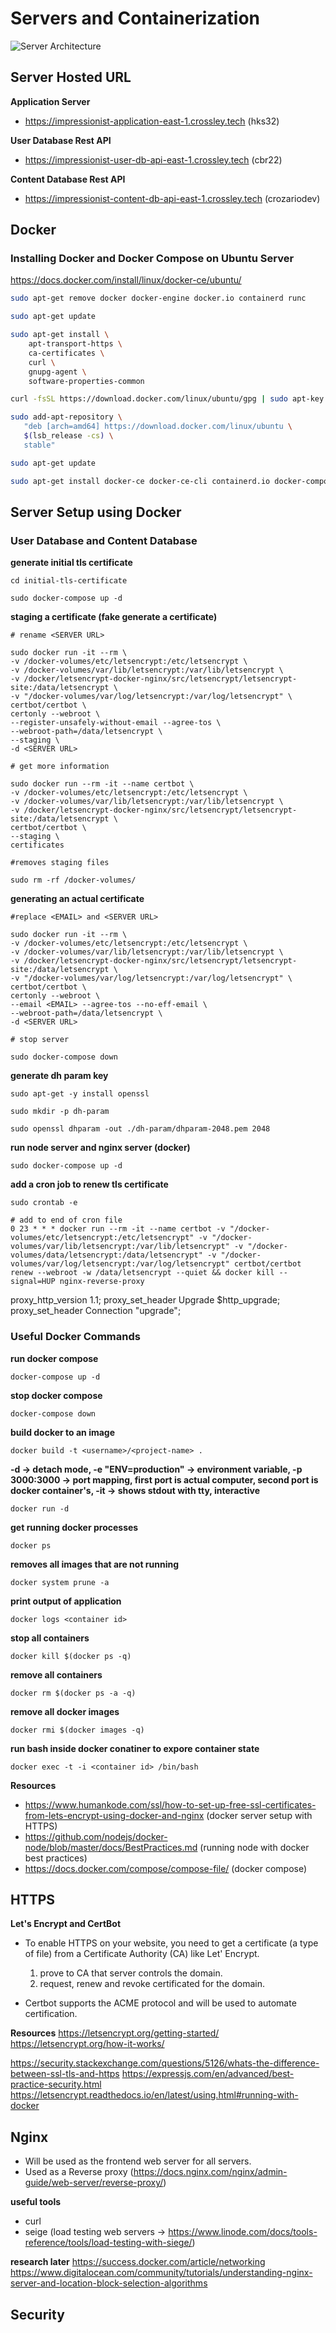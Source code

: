 # Servers and Containerization

![Server Architecture](images/server-architecture-diagram.png)

## Server Hosted URL

**Application Server**

* https://impressionist-application-east-1.crossley.tech (hks32)

**User Database Rest API**
* https://impressionist-user-db-api-east-1.crossley.tech (cbr22)

**Content Database Rest API**
* https://impressionist-content-db-api-east-1.crossley.tech (crozariodev)

## Docker 

### Installing Docker and Docker Compose on Ubuntu Server
https://docs.docker.com/install/linux/docker-ce/ubuntu/

```bash
sudo apt-get remove docker docker-engine docker.io containerd runc

sudo apt-get update

sudo apt-get install \
    apt-transport-https \
    ca-certificates \
    curl \
    gnupg-agent \
    software-properties-common

curl -fsSL https://download.docker.com/linux/ubuntu/gpg | sudo apt-key add -

sudo add-apt-repository \
   "deb [arch=amd64] https://download.docker.com/linux/ubuntu \
   $(lsb_release -cs) \
   stable"

sudo apt-get update

sudo apt-get install docker-ce docker-ce-cli containerd.io docker-compose

```

## Server Setup using Docker 

### User Database and Content Database

**generate initial tls certificate**

```
cd initial-tls-certificate

sudo docker-compose up -d

```

**staging a certificate (fake generate a certificate)**

```
# rename <SERVER URL>

sudo docker run -it --rm \
-v /docker-volumes/etc/letsencrypt:/etc/letsencrypt \
-v /docker-volumes/var/lib/letsencrypt:/var/lib/letsencrypt \
-v /docker/letsencrypt-docker-nginx/src/letsencrypt/letsencrypt-site:/data/letsencrypt \
-v "/docker-volumes/var/log/letsencrypt:/var/log/letsencrypt" \
certbot/certbot \
certonly --webroot \
--register-unsafely-without-email --agree-tos \
--webroot-path=/data/letsencrypt \
--staging \
-d <SERVER URL>

# get more information

sudo docker run --rm -it --name certbot \
-v /docker-volumes/etc/letsencrypt:/etc/letsencrypt \
-v /docker-volumes/var/lib/letsencrypt:/var/lib/letsencrypt \
-v /docker/letsencrypt-docker-nginx/src/letsencrypt/letsencrypt-site:/data/letsencrypt \
certbot/certbot \
--staging \
certificates

#removes staging files

sudo rm -rf /docker-volumes/
```


**generating an actual certificate**
```
#replace <EMAIL> and <SERVER URL>

sudo docker run -it --rm \
-v /docker-volumes/etc/letsencrypt:/etc/letsencrypt \
-v /docker-volumes/var/lib/letsencrypt:/var/lib/letsencrypt \
-v /docker/letsencrypt-docker-nginx/src/letsencrypt/letsencrypt-site:/data/letsencrypt \
-v "/docker-volumes/var/log/letsencrypt:/var/log/letsencrypt" \
certbot/certbot \
certonly --webroot \
--email <EMAIL> --agree-tos --no-eff-email \
--webroot-path=/data/letsencrypt \
-d <SERVER URL>

# stop server 

sudo docker-compose down
```

**generate dh param key**

```
sudo apt-get -y install openssl

sudo mkdir -p dh-param

sudo openssl dhparam -out ./dh-param/dhparam-2048.pem 2048
```

**run node server and nginx server (docker)**

```
sudo docker-compose up -d
```

**add a cron job to renew tls certificate**
```
sudo crontab -e

# add to end of cron file
0 23 * * * docker run --rm -it --name certbot -v "/docker-volumes/etc/letsencrypt:/etc/letsencrypt" -v "/docker-volumes/var/lib/letsencrypt:/var/lib/letsencrypt" -v "/docker-volumes/data/letsencrypt:/data/letsencrypt" -v "/docker-volumes/var/log/letsencrypt:/var/log/letsencrypt" certbot/certbot renew --webroot -w /data/letsencrypt --quiet && docker kill --signal=HUP nginx-reverse-proxy
```



proxy_http_version 1.1;
proxy_set_header Upgrade $http_upgrade;
proxy_set_header Connection "upgrade";


### Useful Docker Commands

**run docker compose**
```
docker-compose up -d
```

**stop docker compose**
```
docker-compose down
```

**build docker to an image**
```
docker build -t <username>/<project-name> . 
``` 

**-d -> detach mode, -e "ENV=production" -> environment variable, -p 3000:3000 -> port mapping, first port is actual computer, second port is docker container's, -it -> shows stdout with tty, interactive**
```
docker run -d
``` 

**get running docker processes**
```
docker ps 
``` 

**removes all images that are not running**
```
docker system prune -a
``` 

**print output of application**
```
docker logs <container id>
``` 

**stop all containers**
```
docker kill $(docker ps -q)
```

**remove all containers**
```
docker rm $(docker ps -a -q)
``` 

**remove all docker images**
```
docker rmi $(docker images -q) 
``` 

**run bash inside docker conatiner to expore container state**
```
docker exec -t -i <container id> /bin/bash
``` 

**Resources**

- https://www.humankode.com/ssl/how-to-set-up-free-ssl-certificates-from-lets-encrypt-using-docker-and-nginx (docker server setup with HTTPS)
- https://github.com/nodejs/docker-node/blob/master/docs/BestPractices.md (running node with docker best practices)
- https://docs.docker.com/compose/compose-file/ (docker compose)


## HTTPS

**Let's Encrypt and CertBot**
- To enable HTTPS on your website, you need to get a certificate (a type of file) from a Certificate Authority (CA) like Let' Encrypt.
    1. prove to CA that server controls the domain.
    2. request, renew and revoke certificated for the domain.

- Certbot supports the ACME protocol and will be used to automate certification.

**Resources**
https://letsencrypt.org/getting-started/
https://letsencrypt.org/how-it-works/

https://security.stackexchange.com/questions/5126/whats-the-difference-between-ssl-tls-and-https
https://expressjs.com/en/advanced/best-practice-security.html
https://letsencrypt.readthedocs.io/en/latest/using.html#running-with-docker

## Nginx

- Will be used as the frontend web server for all servers.
- Used as a Reverse proxy (https://docs.nginx.com/nginx/admin-guide/web-server/reverse-proxy/)


**useful tools**
- curl
- seige (load testing web servers -> https://www.linode.com/docs/tools-reference/tools/load-testing-with-siege/) 


**research later**
https://success.docker.com/article/networking
https://www.digitalocean.com/community/tutorials/understanding-nginx-server-and-location-block-selection-algorithms

## Security

